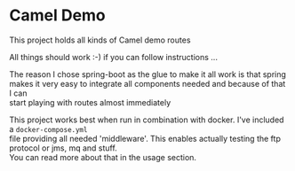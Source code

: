 # Camel Demo

This project holds all kinds of Camel demo routes

All things should work :-) if you can follow instructions ...

The reason I chose spring-boot as the glue to make it all work is that spring  
makes it very easy to integrate all components needed and because of that I can  
start playing with routes almost immediately

This project works best when run in combination with docker. I've included a `docker-compose.yml`  
file providing all needed 'middleware'. This enables actually testing the ftp protocol or jms, mq and stuff.  
You can read more about that in the usage section.

